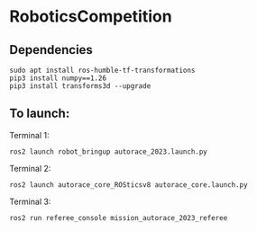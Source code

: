 # RoboticsCompetition

## Dependencies
```
sudo apt install ros-humble-tf-transformations
pip3 install numpy==1.26
pip3 install transforms3d --upgrade
```

## To launch:
Terminal 1:

```
ros2 launch robot_bringup autorace_2023.launch.py
```

Terminal 2:

```
ros2 launch autorace_core_ROSticsv8 autorace_core.launch.py
```

Terminal 3:

```
ros2 run referee_console mission_autorace_2023_referee
```
